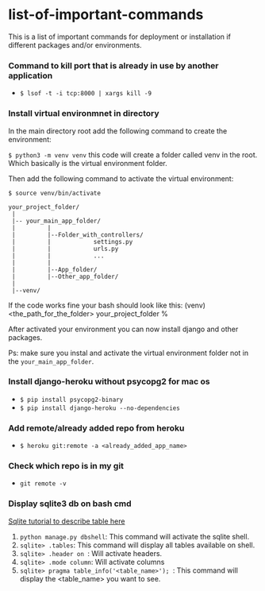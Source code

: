 # list-of-important-commands
This is a list of important commands for deployment or installation if different packages and/or environments.

### Command to kill port that is already in use by another application
- ```$ lsof -t -i tcp:8000 | xargs kill -9```

### Install virtual environmnet in directory

In the main directory root add the following command to create the environment:

```$ python3 -m venv venv``` this code will create a folder called venv in the root. Which basically is the virtual environment folder.

Then add the following command to activate the virtual environment:
```
$ source venv/bin/activate

your_project_folder/
 |
 |-- your_main_app_folder/
 |         |
 |         |--Folder_with_controllers/
 |         |            settings.py
 |         |            urls.py
 |         |            ...
 |         | 
 |         |--App_folder/
 |         |--Other_app_folder/
 |
 |--venv/
 ```
If the code works fine your bash should look like this: (venv) <the_path_for_the_folder> your_project_folder %

After activated your environment you can now install django and other packages.

Ps: make sure you instal and activate the virtual environment folder not in the ```your_main_app_folder```.


### Install django-heroku without psycopg2 for mac os
- ```$ pip install psycopg2-binary```
- ```$ pip install django-heroku --no-dependencies```

### Add remote/already added repo from heroku
- ```$ heroku git:remote -a <already_added_app_name>```

### Check which repo is in my git
- ```git remote -v```

### Display sqlite3 db on bash cmd

[Sqlite tutorial to describe table here](https://www.sqlitetutorial.net/sqlite-tutorial/sqlite-describe-table/)

1. ```python manage.py dbshell```: This command will activate the sqlite shell.
2. ```sqlite> .tables```: This command will display all tables available on shell.
3. ```sqlite> .header on ```: Will activate headers.
4. ```sqlite> .mode column```: Will activate columns
5. ```sqlite> pragma table_info('<table_name>'); ```: This command will display the <table_name> you want to see.
